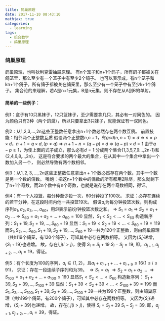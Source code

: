 ```yaml
---
title: 鸽巢原理
date: 2017-11-10 08:43:10
mathjax: true
categories:
  - learning
tags:
  - 组合数学
  - 鸽巢原理
---
```

### 鸽巢原理
鸽巢原理，也叫狄利克雷抽屉原理。
有n个笼子和n+1个鸽子，所有鸽子都被关在鸽笼里，那么至少有一个笼子中有至少2个鸽子。
也可以表示成，有n个笼子和kn+1个鸽子，所有鸽子都被关在鸽笼里，那么至少有一个笼子中有至少k+1个鸽子。
集合论的来理解，若A是n+1元集，B是n元集，则不存在从A到B的单射。
#### 简单的一些例子：
例1：盒子有10只黑袜子，12只篮袜子，至少需要拿几只，其必有一对同色的。
因为颜色只有2种（两个鸽巢），所以只要拿出3只袜子，就能保证有一双同色。

例2：从1,2,3,...,2n这些正整数任意拿出n+1个数必然存在两个数互质。
前置技能：相邻两个正整数互质
假设两个正整数$n$,$n+1$，有$gcd(n, n+1)=d$
$\Rightarrow$ $n=p \times d，n+1=q \times d, (p \ne q)$
$\Rightarrow$ $n+1-n=(q-p) \times d$
$\Rightarrow$ $(q-p) \times d=1$
由于$q-p \ge 1$，为使上面的式子成立，那么必有$d=1$
分成两个集合{1,3,5,7,9...,2n-1}和{2,4,6,8,..,2n}，
这是符合要求的两个最大的集合，在从其中一个集合中拿出一个数加入另一个，
则必然导致有两个数相邻。

例3：从$1,2,3,...,2n$这些正整数任意拿出$n+1$个数必然存在两个数，其中一个数是另一个数的倍数。
嘴炮：把这n+1个数中的偶数的所有都用2除尽，那么就剩下了n+1个奇数，而2n个数中有n个奇数，也就是说存在两个奇数相同，得证。

例4：有一个人投篮，每分种至少投一次，60分钟投了100次。
求证：必存在连续的若干分钟，在这段时间内他一共投篮19次。
假设$a_i$为每分钟投篮次数，则构成序列$a_1, a_2, a_3, ..., a_60$，用$Si$表示前i分钟投篮次数之和。
$\Rightarrow$ $S_1=a_1$
$\Rightarrow$ $S_2=a_1+a_2$
...
$\Rightarrow$ $S_{60}=a_1+a_2+...+a_{60}=100$
显然，$S_1 \lt S_2 \lt ... \lt S_{60}$
构造新序列：$S_1+19, S_2+19, ..., S_{60}+19$
显然：$S_1+19 \lt S_2+19 \lt ... \lt S_{60}+19=119$
而$S_1, S_2, ..., S_{60}, S_1+19, S_2+19, ..., S_{60}+19$一共为120个正整数，则由鸽巢原理（共h119个鸽笼，有120个鸽子），可知其中必存在两数相等。
又因为$\{S_i\}$递增，$\{S_i+19\}$也递增。
故，存在$i,j(i>j)$，使得
$S_i=S_j+19$
$S_i-S_j=19$, 即，$a_{j+1}, a_{j+2}, ..., a_i=19$，得证。

例5：有个长度为100的序列，$a_i \in \{1, 2\}$，且$a_i+a_{i+1}+...+a_{i+9} \le 16(1 \le i \le 91)$，
求证：存在一段连续子序列和为39。
$\Rightarrow S_1=a_1$
$\Rightarrow S_2=a_1+a_2$
...
$\Rightarrow S_{100}=a_1+a_2+...+a_{100} \le 160$
显然$S_1 \lt S_2 \lt ... \lt S_{60}$
构造新序列： $S_1+39, S_2+39, ..., S_{100}+39$
显然：$S_1+39 \lt S_2+39 \lt ... \lt S_{100}+39=199$
而$S_1, S_2, ..., S_{100}, S_1+39, S_2+39, ..., S_{100}+39$一共为199个正整数，则由鸽巢原理（共h199个鸽笼，有200个鸽子），可知其中必存在两数相等。
又因为$\{S_i\}$递增，$\{S_i+39\}$也递增。
故，存在$i,j(i>j)$，使得
$S_i=S_j+39$
$S_i-S_j=39$, 即，$a_{j+1}, a_{j+2}, ..., a_i=39$，得证。
